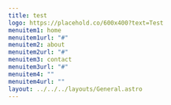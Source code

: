 ```yaml
---
title: test
logo: https://placehold.co/600x400?text=Test
menuitem1: home
menuitem1url: "#"
menuitem2: about
menuitem2url: "#"
menuitem3: contact
menuitem3url: "#"
menuitem4: ""
menuitem4url: ""
layout: ../../../layouts/General.astro
---
```

